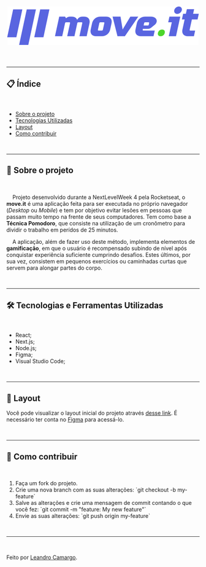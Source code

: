<h1 align="center">
    <img src="./public/logo-full.svg">
</h1>
<br>

---

<h2>📋 Índice</h2>

<br>

<ul>
    <li><a href="#about">Sobre o projeto</a></li>
    <li><a href="#techs">Tecnologias Utilizadas</a></li>
    <li><a href="#layout">Layout</a></li>
    <!-- <li><a href="#funcs">Funcionalidades</a></li> -->
    <!-- <li><a href="#goals">Ideias</a></li> -->
    <li><a href="#contribute">Como contribuir</a></li>
</ul>

<br>

---

<h2 id="about">📖 Sobre o projeto</h2>

<br>

<p>&nbsp;&nbsp;&nbsp;&nbsp;Projeto desenvolvido durante a NextLevelWeek 4 pela Rocketseat, o <strong>move.it</strong> é uma aplicação feita para ser executada no próprio navegador (<i>Desktop</i> ou <i>Mobile</i>) e tem por objetivo evitar lesões em pessoas que passam muito tempo na frente de seus computadores. Tem como base a <strong>Técnica Pomodoro</strong>, que consiste na utilização de um cronômetro para dividir o trabalho em perídos de 25 minutos.</p>
<p>&nbsp;&nbsp;&nbsp;&nbsp;A aplicação, além de fazer uso deste método, implementa elementos de <strong>gamificação</strong>, em que o usuário é recompensado subindo de nível após conquistar experiência suficiente cumprindo desafios. Estes últimos, por sua vez, consistem em pequenos exercícios ou caminhadas curtas que servem para alongar partes do corpo.</p>
<!-- <p>&nbsp;&nbsp;&nbsp;&nbsp;Para visualizar o resultado, é possível acessar a página da aplicação <a href="https://magaliais-moveit.vercel.app" target="_blank">aqui✔️</a>.</p> -->

<br>

---

<h2 id="techs">🛠 Tecnologias e Ferramentas Utilizadas</h2>

<br>

- React;
- Next.js;
- Node.js;
- Figma;
- Visual Studio Code;

<br>

---

<h2 id="layout">🔖 Layout</h2>

Você pode visualizar o layout inicial do projeto através <a href="https://www.figma.com/file/ge20pu3ofMOKoliUyKx1Nl/Move.it-1.0/duplicate" target="_blank">desse link</a>. É necessário ter conta no <a href="https://www.figma.com/" target="_blank">Figma</a> para acessá-lo.

<br>

---

<!-- <h2 id="funcs">⚙️ Funcionalidades</h2>

<br>

 - [ ] Site disponível e hospedado, onde os usuários podem:
    - [x] Criar transações de entrada
    - [x] Criar transações de saída
    - [x] Adicionar descrições para as transações
    - [x] Adicionar a data da transação
- [x] Os usuários tem acesso ao site responsivo no mobile;

<br>

--- -->

<!-- <h2 id="goals">💡 Ideias</h2>

<br>

- [x] Adicionar um favicon à aba;
- [x] Adicionar o método checagem de total ao `DOM.updateBalance()`, a fim de verificar o saldo final e alternar a cor do card entre verde ou vermelho de acordo com o resultado final do balanço;
- [x] Adicionar a funcionalidade de deixar os dados das transações salvas no navegador para a próxima vez que o site seja acessado;
- [ ] Adicionar `toggleTheme()` para alternar a aplicação entre <strong>modo noturno</strong> ou diurno;
- [ ] Implementar possibilidade de <strong>editar</strong> uma transação já adicionada;
- [ ] Adicionar input ao modal de cadastrar Nova Transação, que possibilita a categorização do tipo de transação realizada (Casa,
Trabalho, Alimentação, Lazer, Atividade extra, etc);

<br>

--- -->

<h2 id="contribute">💪 Como contribuir</h2>

<br>

<ol>
    <li>Faça um fork do projeto.</li>
    <li>Crie uma nova branch com as suas alterações: `git checkout -b my-feature`</li>
    <li>Salve as alterações e crie uma mensagem de commit contando o que você fez: `git commit -m "feature: My new feature"`</li>
    <li>Envie as suas alterações: `git push origin my-feature`</li>
</ol>

<br>

---

<br>

Feito por <a href="https://www.github.com/leandrincamargo">Leandro Camargo</a>.
